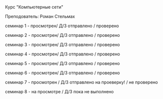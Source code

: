 Курс "Компьютерные сети"

Преподователь: Роман Стельмах

семинар 1 - просмотрен/ Д/З отправлено / проверено

семинар 2 - просмотрен/ Д/З отправлено / проверено

семинар 3 - просмотрен/ Д/З отправлено / проверено

семинар 4 - просмотрен/ Д/З отправлено / проверено

семинар 5 - просмотрен/ Д/З отправлено / проверено

семинар 6 - просмотрен/ Д/З отправлено / проверено

семинар 7 - просмотрен / Д/З отправлено на проеверку! / не проверено

семинар 8 - на просмотре / Д/З пока не выполнено
